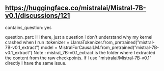## https://huggingface.co/mistralai/Mistral-7B-v0.1/discussions/121

contains_question: yes

question_part: Hi there, just a question I don't understand why my kernel crashed when I run :tokenizer = LlamaTokenizer.from_pretrained("mistral-7B-v0.1_extract") model = MistralForCausalLM.from_pretrained("mistral-7B-v0.1_extract") Note : mistral_7B-v0.1_extract is the folder where I extracted the content from the raw checkpoints. If I use "mistralai/Mistral-7B-v0.1" directly I have the same issue.